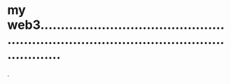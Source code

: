 # my web3...............................................................................................................
.

